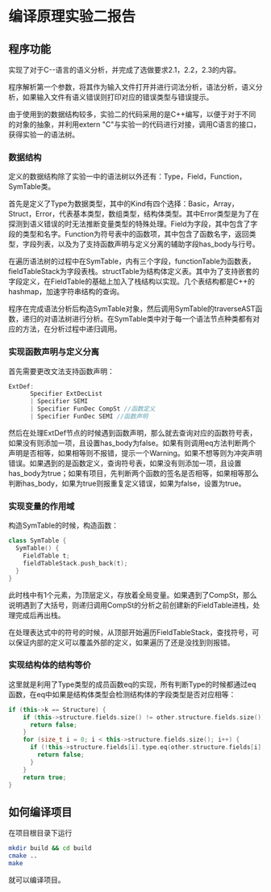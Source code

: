 # 编译原理实验二报告

## 程序功能

实现了对于C--语言的语义分析，并完成了选做要求2.1，2.2，2.3的内容。

程序解析第一个参数，将其作为输入文件打开并进行词法分析，语法分析，语义分析，如果输入文件有语义错误则打印对应的错误类型与错误提示。

由于使用到的数据结构较多，实验二的代码采用的是C++编写，以便于对于不同的对象的抽象，并利用extern "C"与实验一的代码进行对接，调用C语言的接口，获得实验一的语法树。

### 数据结构

定义的数据结构除了实验一中的语法树以外还有：Type，Field，Function，SymTable类。

首先是定义了Type为数据类型，其中的Kind有四个选择：Basic，Array，Struct，Error，代表基本类型，数组类型，结构体类型。其中Error类型是为了在探测到语义错误的时无法推断变量类型的特殊处理。Field为字段，其中包含了字段的类型和名字。Function为符号表中的函数项，其中包含了函数名字，返回类型，字段列表，以及为了支持函数声明与定义分离的辅助字段has_body与行号。

在遍历语法树的过程中在SymTable，内有三个字段，functionTable为函数表，fieldTableStack为字段表栈。structTable为结构体定义表。其中为了支持嵌套的字段定义，在FieldTable的基础上加入了栈结构以实现。几个表结构都是C++的hashmap，加速字符串结构的查询。

程序在完成语法分析后构造SymTable对象，然后调用SymTable的traverseAST函数，递归的对语法树进行分析。在SymTable类中对于每一个语法节点种类都有对应的方法，在分析过程中递归调用。

### 实现函数声明与定义分离

首先需要更改文法支持函数声明：

``` c
ExtDef: 
      Specifier ExtDecList
      | Specifier SEMI
      | Specifier FunDec CompSt //函数定义
      | Specifier FunDec SEMI //函数声明
```

然后在处理ExtDef节点的时候遇到函数声明，那么就去查询对应的函数符号表，如果没有则添加一项，且设置has_body为false。如果有则调用eq方法判断两个声明是否相等，如果相等则不报错，提示一个Warning。如果不想等则为冲突声明错误。如果遇到的是函数定义，查询符号表，如果没有则添加一项，且设置has_body为true；如果有项目，先判断两个函数的签名是否相等，如果相等那么判断has_body，如果为true则报重复定义错误，如果为false，设置为true。

### 实现变量的作用域

构造SymTable的时候，构造函数：

``` c++
class SymTable {
  SymTable() {
    FieldTable t;
    fieldTableStack.push_back(t);
  } 
}
```

此时栈中有1个元素，为顶层定义，存放着全局变量。如果遇到了CompSt，那么说明遇到了大括号，则递归调用CompSt的分析之前创建新的FieldTable进栈，处理完成后再出栈。

在处理表达式中的符号的时候，从顶部开始遍历FieldTableStack，查找符号，可以保证内部的定义可以覆盖外部的定义，如果遍历了还是没找到则报错。

### 实现结构体的结构等价

这里就是利用了Type类型的成员函数eq的实现，所有判断Type的时候都通过eq函数，在eq中如果是结构体类型会检测结构体的字段类型是否对应相等：

``` c++
if (this->k == Structure) {
    if (this->structure.fields.size() != other.structure.fields.size()) {
      return false;
    }
    for (size_t i = 0; i < this->structure.fields.size(); i++) {
      if (!this->structure.fields[i].type.eq(other.structure.fields[i].type)) {
        return false;
      }
    }
    return true;
}
```

## 如何编译项目

在项目根目录下运行

``` bash
mkdir build && cd build
cmake ..
make
```

就可以编译项目。